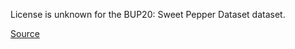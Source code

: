 License is unknown for the BUP20: Sweet Pepper Dataset dataset.

[Source](http://agrobotics.uni-bonn.de/)